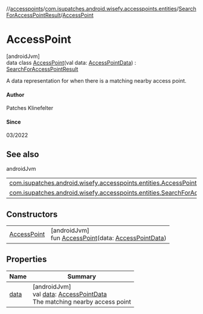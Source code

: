 //[accesspoints](../../../../index.md)/[com.isupatches.android.wisefy.accesspoints.entities](../../index.md)/[SearchForAccessPointResult](../index.md)/[AccessPoint](index.md)

# AccessPoint

[androidJvm]\
data class [AccessPoint](index.md)(val data: [AccessPointData](../../-access-point-data/index.md)) : [SearchForAccessPointResult](../index.md)

A data representation for when there is a matching nearby access point.

#### Author

Patches Klinefelter

#### Since

03/2022

## See also

androidJvm

| | |
|---|---|
| [com.isupatches.android.wisefy.accesspoints.entities.AccessPointData](../../-access-point-data/index.md) |  |
| [com.isupatches.android.wisefy.accesspoints.entities.SearchForAccessPointResult](../index.md) |  |

## Constructors

| | |
|---|---|
| [AccessPoint](-access-point.md) | [androidJvm]<br>fun [AccessPoint](-access-point.md)(data: [AccessPointData](../../-access-point-data/index.md)) |

## Properties

| Name | Summary |
|---|---|
| [data](data.md) | [androidJvm]<br>val [data](data.md): [AccessPointData](../../-access-point-data/index.md)<br>The matching nearby access point |

